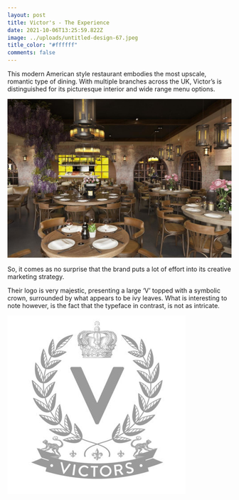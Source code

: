 ```yaml
---
layout: post
title: Victor's - The Experience
date: 2021-10-06T13:25:59.822Z
image: ../uploads/untitled-design-67.jpeg
title_color: "#ffffff"
comments: false
---
```

This modern American style restaurant embodies the most upscale, romantic type of dining. With multiple branches across the UK, Victor’s is distinguished for its picturesque interior and wide range menu options. 

![Oxford Mail 2018](../uploads/154183237.jpg.gallery.jpg)

So, it comes as no surprise that the brand puts a lot of effort into its creative marketing strategy.

Their logo is very majestic, presenting a large ‘V’ topped with a symbolic crown, surrounded by what appears to be ivy leaves. What is interesting to note however, is the fact that the typeface in contrast, is not as intricate.

![Victor's official logo](../uploads/victors-logo.jpeg)